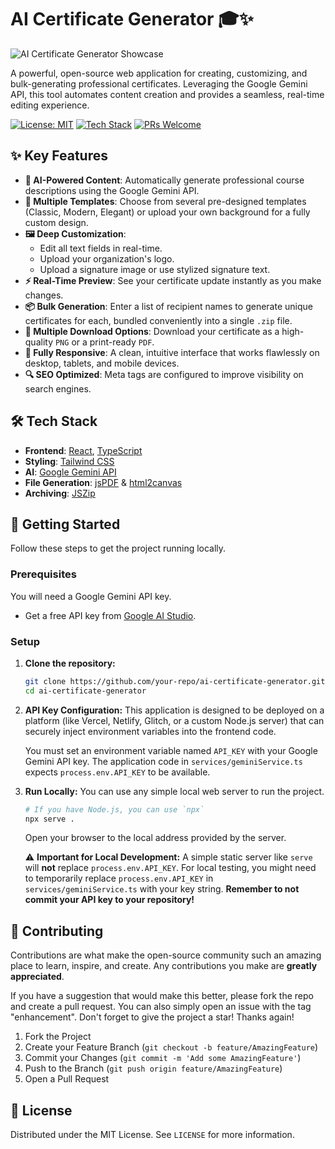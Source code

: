 # AI Certificate Generator 🎓✨

![AI Certificate Generator Showcase](https://i.imgur.com/gO1wB8r.gif)

A powerful, open-source web application for creating, customizing, and bulk-generating professional certificates. Leveraging the Google Gemini API, this tool automates content creation and provides a seamless, real-time editing experience.

[![License: MIT](https://img.shields.io/badge/License-MIT-blue.svg)](https://opensource.org/licenses/MIT)
[![Tech Stack](https://img.shields.io/badge/tech-React%20%7C%20TypeScript%20%7C%20Tailwind-blueviolet)](README.md#%-tech-stack)
[![PRs Welcome](https://img.shields.io/badge/PRs-welcome-brightgreen.svg)](README.md#-contributing)


## ✨ Key Features

- **🤖 AI-Powered Content**: Automatically generate professional course descriptions using the Google Gemini API.
- **🎨 Multiple Templates**: Choose from several pre-designed templates (Classic, Modern, Elegant) or upload your own background for a fully custom design.
- **🖼️ Deep Customization**:
  - Edit all text fields in real-time.
  - Upload your organization's logo.
  - Upload a signature image or use stylized signature text.
- **⚡ Real-Time Preview**: See your certificate update instantly as you make changes.
- **📦 Bulk Generation**: Enter a list of recipient names to generate unique certificates for each, bundled conveniently into a single `.zip` file.
- **💾 Multiple Download Options**: Download your certificate as a high-quality `PNG` or a print-ready `PDF`.
- **📱 Fully Responsive**: A clean, intuitive interface that works flawlessly on desktop, tablets, and mobile devices.
- **🔍 SEO Optimized**: Meta tags are configured to improve visibility on search engines.

## 🛠️ Tech Stack

- **Frontend**: [React](https://reactjs.org/), [TypeScript](https://www.typescriptlang.org/)
- **Styling**: [Tailwind CSS](https://tailwindcss.com/)
- **AI**: [Google Gemini API](https://ai.google.dev/)
- **File Generation**: [jsPDF](https://github.com/parallax/jsPDF) & [html2canvas](https://html2canvas.hertzen.com/)
- **Archiving**: [JSZip](https://stuk.github.io/jszip/)

## 🚀 Getting Started

Follow these steps to get the project running locally.

### Prerequisites

You will need a Google Gemini API key.
- Get a free API key from [Google AI Studio](https://aistudio.google.com/app/apikey).

### Setup

1. **Clone the repository:**
   ```sh
   git clone https://github.com/your-repo/ai-certificate-generator.git
   cd ai-certificate-generator
   ```

2. **API Key Configuration:**
   This application is designed to be deployed on a platform (like Vercel, Netlify, Glitch, or a custom Node.js server) that can securely inject environment variables into the frontend code.

   You must set an environment variable named `API_KEY` with your Google Gemini API key. The application code in `services/geminiService.ts` expects `process.env.API_KEY` to be available.

3. **Run Locally:**
   You can use any simple local web server to run the project.
   ```sh
   # If you have Node.js, you can use `npx`
   npx serve .
   ```
   Open your browser to the local address provided by the server.

   ⚠️ **Important for Local Development:** A simple static server like `serve` will **not** replace `process.env.API_KEY`. For local testing, you might need to temporarily replace `process.env.API_KEY` in `services/geminiService.ts` with your key string. **Remember to not commit your API key to your repository!**

## 🤝 Contributing

Contributions are what make the open-source community such an amazing place to learn, inspire, and create. Any contributions you make are **greatly appreciated**.

If you have a suggestion that would make this better, please fork the repo and create a pull request. You can also simply open an issue with the tag "enhancement".
Don't forget to give the project a star! Thanks again!

1. Fork the Project
2. Create your Feature Branch (`git checkout -b feature/AmazingFeature`)
3. Commit your Changes (`git commit -m 'Add some AmazingFeature'`)
4. Push to the Branch (`git push origin feature/AmazingFeature`)
5. Open a Pull Request

## 📄 License

Distributed under the MIT License. See `LICENSE` for more information.
